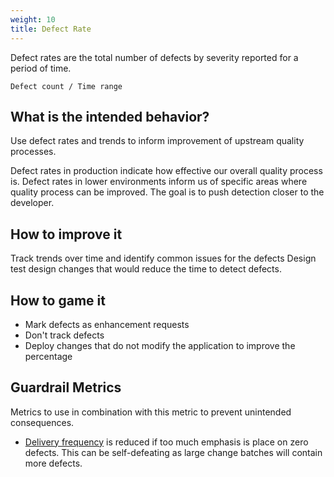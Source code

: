 ```yaml
---
weight: 10
title: Defect Rate
---
```


Defect rates are the total number of defects by severity reported for a period of time.

`Defect count / Time range`

## What is the intended behavior?

Use defect rates and trends to inform improvement of upstream quality processes.

Defect rates in production indicate how effective our overall quality process is. Defect rates in lower environments inform us of
specific areas where quality process can be improved. The goal is to push detection closer to the developer.

## How to improve it

Track trends over time and identify common issues for the defects Design test design changes that would reduce the time
to detect defects.

## How to game it

- Mark defects as enhancement requests
- Don't track defects
- Deploy changes that do not modify the application to improve the percentage

## Guardrail Metrics

Metrics to use in combination with this metric to prevent unintended consequences.

- [Delivery frequency](../release-frequency) is reduced if too much emphasis is place on zero defects. This can be
  self-defeating as large change batches will contain more defects.
